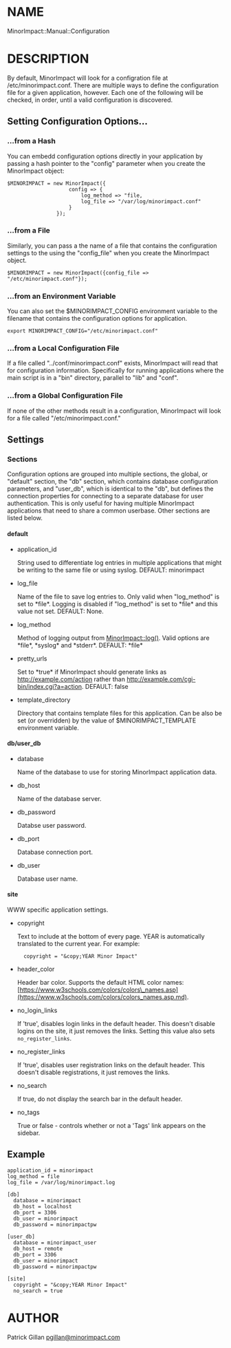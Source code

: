 # NAME

MinorImpact::Manual::Configuration

# DESCRIPTION

By default, MinorImpact will look for a configration file at /etc/minorimpact.conf.  There are multiple ways to define 
the configuration file for a given application, however.  Each one of the following will be checked, in order, until a 
valid configuration is discovered.

## Setting Configuration Options...

### ...from a Hash

You can embedd configuration options directly in your application by passing a hash pointer to the "config" parameter when
you create the MinorImpact object:

    $MINORIMPACT = new MinorImpact({
                        config => { 
                            log_method => "file, 
                            log_file => "/var/log/minorimpact.conf" 
                        }
                    });
    

### ...from a File

Similarly, you can pass a the name of a file that contains the configuration settings to the using the "config\_file"
when you create the MinorImpact object.

    $MINORIMPACT = new MinorImpact({config_file => "/etc/minorimpact.conf"});
    

### ...from an Environment Variable

You can also set the $MINORIMPACT\_CONFIG environment variable to the filename that contains the configuration options for
application.

    export MINORIMPACT_CONFIG="/etc/minorimpact.conf"
    

### ...from a Local Configuration File

If a file called "../conf/minorimpact.conf" exists, MinorImpact will read that for configuration information.  Specifically
for running applications where the main script is in a "bin" directory, parallel to "lib" and "conf".

### ...from a Global Configuration File

If none of the other methods result in a configuration, MinorImpact will look for a file called "/etc/minorimpact.conf."

## Settings

### Sections

Configuration options are grouped into multiple sections, the global, or "default" section, the
"db" section, which contains database configuration parameters, and "user\_db", which is
identical to the "db", but defines the connection properties for connecting to a separate
database for user authentication.  This is only useful for having multiple MinorImpact applications
that need to share a common userbase. Other sections are listed below.

#### default

- application\_id

    String used to differentiate log entries in multiple applications
    that might be writing to the same file or using syslog. 
    DEFAULT: minorimpact

- log\_file

    Name of the file to save log entries to.  Only valid when "log\_method" is 
    set to \*file\*.  Logging is disabled if "log\_method" is set to \*file\*
    and this value not set. DEFAULT: None.

- log\_method

    Method of logging output from [MinorImpact::log()](#log).  Valid options are \*file\*, 
    \*syslog\* and \*stderr\*.  DEFAULT: \*file\*

- pretty\_urls

    Set to \*true\* if MinorImpact should generate links as http://example.com/action 
    rather than http://example.com/cgi-bin/index.cgi?a=action. DEFAULT: false

- template\_directory

    Directory that contains template files for this application.  Can be also be set (or
    overridden) by the value of $MINORIMPACT\_TEMPLATE environment variable.

#### db/user\_db

- database

    Name of the database to use for storing MinorImpact application data.

- db\_host

    Name of the database server.

- db\_password

    Databse user password.

- db\_port

    Database connection port.

- db\_user

    Database user name.

#### site

WWW specific application settings.

- copyright

    Text to include at the bottom of every page.  YEAR is automatically translated to the current
    year.  For example:

        copyright = "&copy;YEAR Minor Impact"

- header\_color

    Header bar color.  Supports the default HTML color names: [https://www.w3schools.com/colors/colors\_names.asp](https://www.w3schools.com/colors/colors_names.asp.md).

- no\_login\_links

    If 'true', disables login links in the default header.  This doesn't disable 
    logins on the site, it just removes the links.  Setting this value also sets
    `no_register_links`.

- no\_register\_links

    If 'true', disables user registration links on the default header.  This doesn't disable registrations, it just removes the links.

- no\_search

    If true, do not display the search bar in the default header.

- no\_tags

    True or false - controls whether or not a 'Tags' link appears on the sidebar.

## Example

    application_id = minorimpact
    log_method = file
    log_file = /var/log/minorimpact.log

    [db]
      database = minorimpact
      db_host = localhost
      db_port = 3306
      db_user = minorimpact
      db_password = minorimpactpw

    [user_db]
      database = minorimpact_user
      db_host = remote
      db_port = 3306
      db_user = minorimpact
      db_password = minorimpactpw

    [site]
      copyright = "&copy;YEAR Minor Impact"
      no_search = true

# AUTHOR

Patrick Gillan <pgillan@minorimpact.com>
